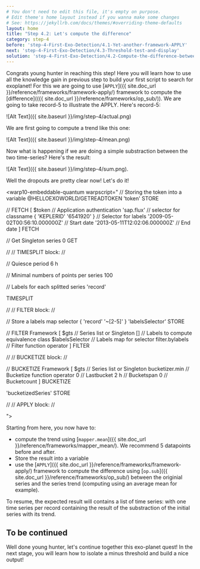```yaml
---
# You don't need to edit this file, it's empty on purpose.
# Edit theme's home layout instead if you wanna make some changes
# See: https://jekyllrb.com/docs/themes/#overriding-theme-defaults
layout: home
title: "Step 4.2: Let's compute the difference"
category: step-4
before: 'step-4-First-Exo-Detection/4.1-Yet-another-framework-APPLY'
next: 'step-4-First-Exo-Detection/4.3-Threshold-test-and-display'
solution: 'step-4-First-Exo-Detection/4.2-Compute-the-difference-between-the-lightcurve-and-the-trend/solutions'
---
```


Congrats young hunter in reaching this step! Here you will learn how to use all the knowledge gain in previous step to build your first script to search for exoplanet! For this we are going to use [`APPLY`]({{ site.doc_url }}/reference/frameworks/framework-apply/) framework to compute the [difference](({{ site.doc_url }}/reference/frameworks/op_sub/)). We are going to take record-5 to illustrate the APPLY. Here's record-5:

![Alt Text]({{ site.baseurl }}/img/step-4/actual.png)

We are first going to compute a trend like this one:

![Alt Text]({{ site.baseurl }}/img/step-4/mean.png)

Now what is happening if we are doing a simple substraction between the two time-series? Here's the result:

![Alt Text]({{ site.baseurl }}/img/step-4/sum.png).

Well the dropouts are pretty clear now! Let's do it!

<warp10-embeddable-quantum warpscript="
// Storing the token into a variable
@HELLOEXOWORLD/GETREADTOKEN 'token' STORE 

// FETCH
[ 
    $token                              // Application authentication
    'sap.flux'                   // selector for classname
    { 'KEPLERID' '6541920' }                // Selector for labels
    '2009-05-02T00:56:10.000000Z'       // Start date
    '2013-05-11T12:02:06.000000Z'       // End date
] 
FETCH

// Get Singleton series
0 GET

//
// TIMESPLIT block:
//

// Quiesce period
6 h

// Minimal numbers of points per series 
100

// Labels for each splitted series
'record'

TIMESPLIT

//
// FILTER block:
//

// Store a labels map selector
{ 'record' '~[2-5]' } 'labelsSelector' STORE

// FILTER Framework
[
    $gts                            // Series list or Singleton
    []                              // Labels to compute equivalence class
    $labelsSelector                 // Labels map for selector
    filter.bylabels                 // Filter function operator 
]
FILTER

//
// BUCKETIZE block:
//

// BUCKETIZE Framework
[
    $gts                                // Series list or Singleton
    bucketizer.min                      // Bucketize function operator
    0                                   // Lastbucket
    2 h                                 // Bucketspan
    0                                   // Bucketcount
]
BUCKETIZE

'bucketizedSeries' STORE

//
// APPLY block:
//

">
</warp10-embeddable-quantum>

Starting from here, you now have to:

* compute the trend using [`mapper.mean`]({{ site.doc_url }}/reference/frameworks/mapper_mean/). We recommend 5 datapoints before and after.
* Store the result into a variable
* use the [`APPLY`]({{ site.doc_url }}/reference/frameworks/framework-apply/) framework to compute the difference using [`op.sub`]({{ site.doc_url }}/reference/frameworks/op_sub/)  between the originial series and the series trend (computing using an average mean for example).


To resume, the expected result will contains a list of time series: with one time series per record containing the result of the substraction of the initial series with its trend.

## To be continued

Well done young hunter, let's continue together this exo-planet quest! In the next stage, you will learn how to isolate a minus threshold and build a nice output!
